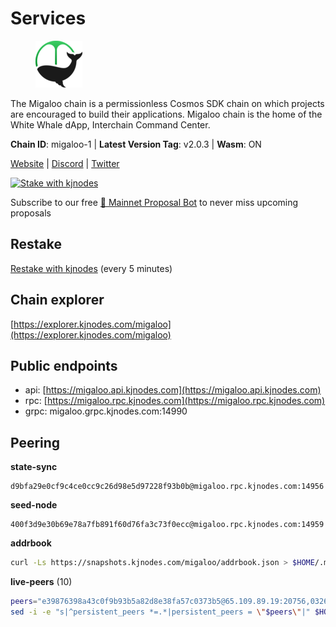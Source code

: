 # Services

<figure><img src="https://raw.githubusercontent.com/kj89/cosmos-images/main/logos/migaloo.png" alt=""><figcaption></figcaption></figure>

The Migaloo chain is a permissionless Cosmos SDK chain on which  projects are encouraged to build their applications. Migaloo chain  is the home of the White Whale dApp, Interchain Command Center.

**Chain ID**: migaloo-1 | **Latest Version Tag**: v2.0.3 | **Wasm**: ON

[Website](https://whitewhale.money) | [Discord](https://discord.gg/AyvcgD4jy3) | [Twitter](https://twitter.com/WhiteWhaleDefi)

[![Stake with kjnodes](https://i.ibb.co/cr44Q8j/button-stake-with-kjnodes.png)](https://restake.app/migaloo/migaloovaloper1jxtgnfw3tatfh90ju9j76dfrt3yea0zw2vnr8v)

Subscribe to our free [🤖 Mainnet Proposal Bot](https://t.me/kjnodes_proposal_bot) to never miss upcoming proposals

## Restake

[Restake with kjnodes](https://restake.app/migaloo/migaloovaloper1jxtgnfw3tatfh90ju9j76dfrt3yea0zw2vnr8v) (every 5 minutes)
## Chain explorer
[https://explorer.kjnodes.com/migaloo](https://explorer.kjnodes.com/migaloo)

## Public endpoints

* api: [https://migaloo.api.kjnodes.com](https://migaloo.api.kjnodes.com)
* rpc: [https://migaloo.rpc.kjnodes.com](https://migaloo.rpc.kjnodes.com)
* grpc: migaloo.grpc.kjnodes.com:14990

## Peering

**state-sync**

```text
d9bfa29e0cf9c4ce0cc9c26d98e5d97228f93b0b@migaloo.rpc.kjnodes.com:14956
```

**seed-node**

```text
400f3d9e30b69e78a7fb891f60d76fa3c73f0ecc@migaloo.rpc.kjnodes.com:14959
```

**addrbook**
```bash
curl -Ls https://snapshots.kjnodes.com/migaloo/addrbook.json > $HOME/.migalood/config/addrbook.json
```

**live-peers** (10)
```bash
peers="e39876398a43c0f9b93b5a82d8e38fa57c0373b5@65.109.89.19:20756,0326c9ee117587b7ebe3b26b00820642a8cf48ff@65.108.238.102:20756,2e71dbd7d4c079ba7894c5287291c17ba58a6504@141.95.47.78:26656,3b3428d679faa1bd498b3554ca798de3a0d802c6@162.19.89.8:20756,8b82817f0ea0117cb039050853a5d49b9a4ebf23@178.128.238.183:26120,70d1818f50d983bfebf4c8546b221687b76cd4b0@51.81.107.95:20756,4236750928a4dcb742e50e30e500ebc9ee39f240@35.223.246.103:26656,7603409373d43dfa078bcdc8dd380e4b7105f7cb@178.128.42.132:26120,7e2bf7bdcc3b40a1dae4c9befb1ef1cb47d03c6d@65.108.10.37:26656,2bd1bfb7a8d73e573b3a27cd01835b67d48f1f04@51.159.214.226:42103"
sed -i -e "s|^persistent_peers *=.*|persistent_peers = \"$peers\"|" $HOME/.migalood/config/config.toml
```
